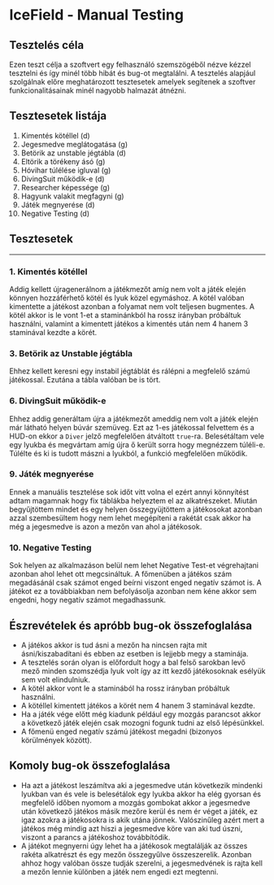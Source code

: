 # IceField - Manual Testing

## Tesztelés céla
Ezen teszt célja a szoftvert egy felhasználó szemszögéből nézve kézzel tesztelni és így minél több hibát és bug-ot megtalálni. A tesztelés alapjául szolgálnak előre meghatározott tesztesetek amelyek segítenek a szoftver funkcionalitásainak minél nagyobb halmazát átnézni.

## Tesztesetek listája
1. Kimentés kötéllel (d)
2. Jegesmedve meglátogatása (g)
3. Betörik az unstable jégtábla (d)
4. Eltörik a törékeny ásó (g)
5. Hóvihar túlélése igluval (g)
6. DivingSuit működik-e (d)
7. Researcher képessége (g)
8. Hagyunk valakit megfagyni (g)
9. Játék megnyerése (d)
10. Negative Testing (d)

## Tesztesetek
---

### 1. Kimentés kötéllel

Addig kellett újragenerálnom a játékmezőt amíg nem volt a játék elején könnyen hozzáférhető kötél és lyuk közel egymáshoz. A kötél valóban kimentette a játékost azonban a folyamat nem volt teljesen bugmentes. A kötél akkor is le vont 1-et a staminánkból ha rossz irányban próbáltuk használni, valamint a kimentett játékos a kimentés után nem 4 hanem 3 staminával kezdte a körét.

### 3. Betörik az Unstable jégtábla

Ehhez kellett keresni egy instabil jégtáblát és rálépni a megfelelő számú játékossal. Ezutána a tábla valóban be is tört.

### 6. DivingSuit működik-e

Ehhez addig generáltam újra a játékmezőt ameddig nem volt a játék elején már látható helyen búvár szemüveg. Ezt az 1-es játékossal felvettem és a HUD-on ekkor a `Diver` jelző megfelelően átváltott `true`-ra. Belesétáltam vele egy lyukba és megvártam amíg újra ő került sorra hogy megnézzem túléli-e. Túlélte és ki is tudott mászni a lyukból, a funkció megfelelően működik.

### 9. Játék megnyerése

Ennek a manuális tesztelése sok időt vitt volna el ezért annyi könnyítést adtam magamnak hogy fix táblákba helyeztem el az alkatrészeket. Miután begyűjtöttem mindet és egy helyen összegyüjtöttem a játékosokat azonban azzal szembesültem hogy nem lehet megépíteni a rakétát csak akkor ha még a jegesmedve is azon a mezőn van ahol a játékosok.

### 10. Negative Testing

Sok helyen az alkalmazáson belül nem lehet Negative Test-et végrehajtani azonban ahol lehet ott megcsináltuk. A főmenüben a játékos szám megadásánál csak számot enged beírni viszont enged negatív számot is. A játékot ez a továbbiakban nem befolyásolja azonban nem kéne akkor sem engedni, hogy negatív számot megadhassunk.

## Észrevételek és apróbb bug-ok összefoglalása

- A játékos akkor is tud ásni a mezőn ha nincsen rajta mit ásni/kiszabadítani és ebben az esetben is lejjebb megy a staminája.
- A tesztelés során olyan is előfordult hogy a bal felső sarokban levő mező minden szomszédja lyuk volt így az itt kezdő játékosoknak esélyük sem volt elindulniuk.
- A kötél akkor vont le a staminából ha rossz irányban próbáltuk használni.
- A kötéllel kimentett játékos a körét nem 4 hanem 3 staminával kezdte.
- Ha a játék vége előtt még kiadunk például egy mozgás parancsot akkor a következő játék elején csak mozogni fogunk tudni az első lépésünkkel.
- A főmenü enged negatív számú játékost megadni (bizonyos körülmények között).

## Komoly bug-ok összefoglalása

- Ha azt a játékost leszámítva aki a jegesmedve után következik mindenki lyukban van és vele is belesétálok egy lyukba akkor ha elég gyorsan és megfelelő időben nyomom a mozgás gombokat akkor a jegesmedve után következő játékos másik mezőre kerül és nem ér véget a játék, ez igaz azokra a játékosokra is akik utána jönnek. Valószinűleg azért mert a játékos még mindig azt hiszi a jegesmedve köre van aki tud úszni, viszont a parancs a játékoshoz továbbítódik.
- A játékot megnyerni úgy lehet ha a játékosok megtalálják az összes rakéta alkatrészt és egy mezőn összegyűlve összeszerelik. Azonban ahhoz hogy valóban össze tudják szerelni, a jegesmedvének is rajta kell a mezőn lennie különben a játék nem engedi ezt megtenni.
